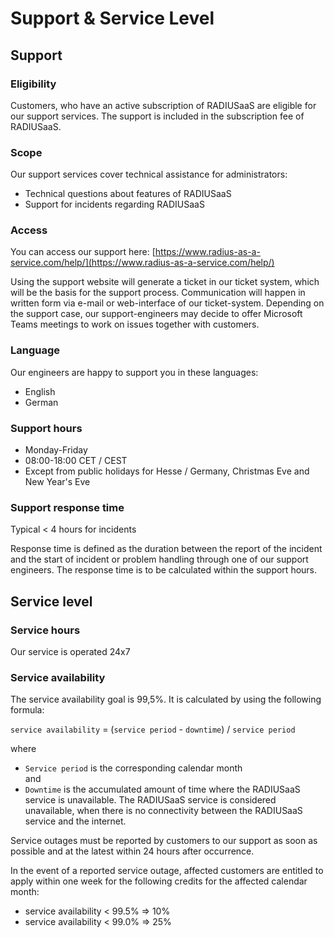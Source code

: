 # Support & Service Level

## Support

### Eligibility

Customers, who have an active subscription of RADIUSaaS are eligible for our support services. The support is included in the subscription fee of RADIUSaaS.

### Scope

Our support services cover technical assistance for administrators:

* Technical questions about features of RADIUSaaS
* Support for incidents regarding RADIUSaaS

### Access

You can access our support here: [https://www.radius-as-a-service.com/help/](https://www.radius-as-a-service.com/help/)

Using the support website will generate a ticket in our ticket system, which will be the basis for the support process. Communication will happen in written form via e-mail or web-interface of our ticket-system. Depending on the support case, our support-engineers may decide to offer Microsoft Teams meetings to work on issues together with customers.

### Language

Our engineers are happy to support you in these languages:

* English
* German

### Support hours

* Monday-Friday
* 08:00-18:00 CET / CEST
* Except from public holidays for Hesse / Germany, Christmas Eve and New Year's Eve

### Support response time

Typical < 4 hours for incidents

Response time is defined as the duration between the report of the incident and the start of incident or problem handling through one of our support engineers. The response time is to be calculated within the support hours.

## Service level

### Service hours

Our service is operated 24x7

### Service availability

The service availability goal is 99,5%. It is calculated by using the following formula:&#x20;

`service availability` = (`service period` - `downtime`) / `service period`&#x20;

where

* `Service period` is the corresponding calendar month\
  and&#x20;
* `Downtime` is the accumulated amount of time where the RADIUSaaS service is unavailable. The RADIUSaaS service is considered unavailable, when there is no connectivity between the RADIUSaaS service and the internet.

Service outages must be reported by customers to our support as soon as possible and at the latest within 24 hours after occurrence.

In the event of a reported service outage, affected customers are entitled to apply within one week for the following credits for the affected calendar month:

* service availability < 99.5% => 10%
* service availability < 99.0% => 25%

